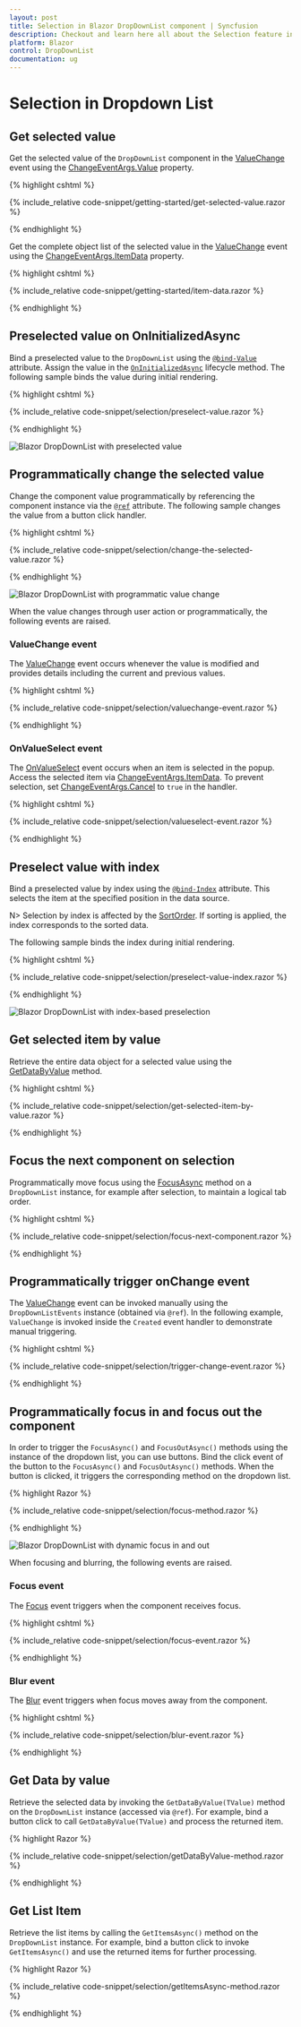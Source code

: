 ```yaml
---
layout: post
title: Selection in Blazor DropDownList component | Syncfusion
description: Checkout and learn here all about the Selection feature in Syncfusion Blazor DropDownList component and more.
platform: Blazor
control: DropDownList
documentation: ug
---
```


# Selection in Dropdown List

## Get selected value

Get the selected value of the `DropDownList` component in the [ValueChange](https://help.syncfusion.com/cr/blazor/Syncfusion.Blazor.DropDowns.DropDownListEvents-2.html#Syncfusion_Blazor_DropDowns_DropDownListEvents_2_ValueChange) event using the [ChangeEventArgs.Value](https://help.syncfusion.com/cr/blazor/Syncfusion.Blazor.DropDowns.ChangeEventArgs-2.html#Syncfusion_Blazor_DropDowns_ChangeEventArgs_2_Value) property.

{% highlight cshtml %}

{% include_relative code-snippet/getting-started/get-selected-value.razor %}

{% endhighlight %}

Get the complete object list of the selected value in the [ValueChange](https://help.syncfusion.com/cr/blazor/Syncfusion.Blazor.DropDowns.DropDownListEvents-2.html#Syncfusion_Blazor_DropDowns_DropDownListEvents_2_ValueChange) event using the [ChangeEventArgs.ItemData](https://help.syncfusion.com/cr/blazor/Syncfusion.Blazor.DropDowns.ChangeEventArgs-2.html#Syncfusion_Blazor_DropDowns_ChangeEventArgs_2_ItemData) property.

{% highlight cshtml %}

{% include_relative code-snippet/getting-started/item-data.razor %}

{% endhighlight %}

## Preselected value on OnInitializedAsync

Bind a preselected value to the `DropDownList` using the [`@bind-Value`](https://help.syncfusion.com/cr/blazor/Syncfusion.Blazor.DropDowns.SfDropDownList-2.html#Syncfusion_Blazor_DropDowns_SfDropDownList_2_Value) attribute. Assign the value in the [`OnInitializedAsync`](https://learn.microsoft.com/en-us/aspnet/core/blazor/components/lifecycle?view=aspnetcore-6.0#component-initialization-oninitializedasync) lifecycle method. The following sample binds the value during initial rendering.

{% highlight cshtml %}

{% include_relative code-snippet/selection/preselect-value.razor %}

{% endhighlight %}

![Blazor DropDownList with preselected value](./images/selection/blazor_dropdown_preselect-value.png)

## Programmatically change the selected value

Change the component value programmatically by referencing the component instance via the [`@ref`](https://learn.microsoft.com/en-us/aspnet/core/mvc/views/razor?view=aspnetcore-7.0#ref) attribute. The following sample changes the value from a button click handler.

{% highlight cshtml %}

{% include_relative code-snippet/selection/change-the-selected-value.razor %}

{% endhighlight %}

![Blazor DropDownList with programmatic value change](./images/selection/blazor_dropdown_changing-selected-value.gif)

When the value changes through user action or programmatically, the following events are raised.

### ValueChange event

The [ValueChange](https://help.syncfusion.com/cr/blazor/Syncfusion.Blazor.DropDowns.DropDownListEvents-2.html#Syncfusion_Blazor_DropDowns_DropDownListEvents_2_ValueChange) event occurs whenever the value is modified and provides details including the current and previous values.

{% highlight cshtml %}

{% include_relative code-snippet/selection/valuechange-event.razor %}

{% endhighlight %}

### OnValueSelect event

The [OnValueSelect](https://help.syncfusion.com/cr/blazor/Syncfusion.Blazor.DropDowns.DropDownListEvents-2.html#Syncfusion_Blazor_DropDowns_DropDownListEvents_2_OnValueSelect) event occurs when an item is selected in the popup. Access the selected item via [ChangeEventArgs.ItemData](https://help.syncfusion.com/cr/blazor/Syncfusion.Blazor.DropDowns.ChangeEventArgs-2.html#Syncfusion_Blazor_DropDowns_ChangeEventArgs_2_ItemData). To prevent selection, set [ChangeEventArgs.Cancel](https://help.syncfusion.com/cr/blazor/Syncfusion.Blazor.DropDowns.ChangeEventArgs-2.html#Syncfusion_Blazor_DropDowns_ChangeEventArgs_2_Cancel) to `true` in the handler.

{% highlight cshtml %}

{% include_relative code-snippet/selection/valueselect-event.razor %}

{% endhighlight %}

## Preselect value with index

Bind a preselected value by index using the [`@bind-Index`](https://help.syncfusion.com/cr/blazor/Syncfusion.Blazor.DropDowns.SfDropDownList-2.html#Syncfusion_Blazor_DropDowns_SfDropDownList_2_Index) attribute. This selects the item at the specified position in the data source.

N> Selection by index is affected by the [SortOrder](https://help.syncfusion.com/cr/blazor/Syncfusion.Blazor.DropDowns.SortOrder.html). If sorting is applied, the index corresponds to the sorted data.

The following sample binds the index during initial rendering.

{% highlight cshtml %}

{% include_relative code-snippet/selection/preselect-value-index.razor %}

{% endhighlight %}

![Blazor DropDownList with index-based preselection](./images/selection/blazor_dropdown_preselect-value-index.png)

## Get selected item by value

Retrieve the entire data object for a selected value using the [GetDataByValue](https://help.syncfusion.com/cr/blazor/Syncfusion.Blazor.DropDowns.SfDropDownList-2.html#Syncfusion_Blazor_DropDowns_SfDropDownList_2_GetDataByValue__0_) method.

{% highlight cshtml %}

{% include_relative code-snippet/selection/get-selected-item-by-value.razor %}

{% endhighlight %}

## Focus the next component on selection

Programmatically move focus using the [FocusAsync](https://help.syncfusion.com/cr/blazor/Syncfusion.Blazor.DropDowns.SfDropDownList-2.html#Syncfusion_Blazor_DropDowns_SfDropDownList_2_FocusAsync) method on a `DropDownList` instance, for example after selection, to maintain a logical tab order.

{% highlight cshtml %}

{% include_relative code-snippet/selection/focus-next-component.razor %}

{% endhighlight %}

## Programmatically trigger onChange event

The [ValueChange](https://help.syncfusion.com/cr/blazor/Syncfusion.Blazor.DropDowns.DropDownListEvents-2.html#Syncfusion_Blazor_DropDowns_DropDownListEvents_2_ValueChange) event can be invoked manually using the `DropDownListEvents` instance (obtained via `@ref`). In the following example, `ValueChange` is invoked inside the `Created` event handler to demonstrate manual triggering.

{% highlight cshtml %}

{% include_relative code-snippet/selection/trigger-change-event.razor %}

{% endhighlight %}

## Programmatically focus in and focus out the component

In order to trigger the `FocusAsync()` and `FocusOutAsync()` methods using the instance of the dropdown list, you can use buttons. Bind the click event of the button to the `FocusAsync()` and `FocusOutAsync()` methods. When the button is clicked, it triggers the corresponding method on the dropdown list.

{% highlight Razor %}

{% include_relative code-snippet/selection/focus-method.razor %}

{% endhighlight %}

![Blazor DropDownList with dynamic focus in and out](./images/selection/blazor_dropdown_focus-in-out.gif)

When focusing and blurring, the following events are raised.

### Focus event

The [Focus](https://help.syncfusion.com/cr/blazor/Syncfusion.Blazor.DropDowns.DropDownListEvents-2.html#Syncfusion_Blazor_DropDowns_DropDownListEvents_2_Focus) event triggers when the component receives focus.

{% highlight cshtml %}

{% include_relative code-snippet/selection/focus-event.razor %}

{% endhighlight %}

### Blur event

The [Blur](https://help.syncfusion.com/cr/blazor/Syncfusion.Blazor.DropDowns.DropDownListEvents-2.html#Syncfusion_Blazor_DropDowns_DropDownListEvents_2_Blur) event triggers when focus moves away from the component.

{% highlight cshtml %}

{% include_relative code-snippet/selection/blur-event.razor %}

{% endhighlight %}

## Get Data by value

Retrieve the selected data by invoking the `GetDataByValue(TValue)` method on the `DropDownList` instance (accessed via `@ref`). For example, bind a button click to call `GetDataByValue(TValue)` and process the returned item.

{% highlight Razor %}

{% include_relative code-snippet/selection/getDataByValue-method.razor %}

{% endhighlight %} 

## Get List Item

Retrieve the list items by calling the `GetItemsAsync()` method on the `DropDownList` instance. For example, bind a button click to invoke `GetItemsAsync()` and use the returned items for further processing.

{% highlight Razor %}

{% include_relative code-snippet/selection/getItemsAsync-method.razor %}

{% endhighlight %}